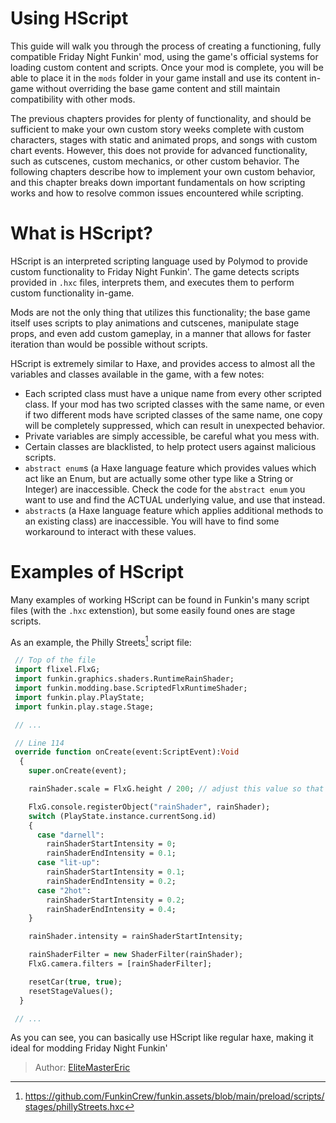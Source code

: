 [tags]: / "advanced,misc,hscript"

# Using HScript

This guide will walk you through the process of creating a functioning, fully compatible Friday Night Funkin' mod, using the game's official systems for loading custom content and scripts. Once your mod is complete, you will be able to place it in the `mods` folder in your game install and use its content in-game without overriding the base game content and still maintain compatibility with other mods.

The previous chapters provides for plenty of functionality, and should be sufficient to make your own custom story weeks complete with custom characters, stages with static and animated props, and songs with custom chart events. However, this does not provide for advanced functionality, such as cutscenes, custom mechanics, or other custom behavior. The following chapters describe how to implement your own custom behavior, and this chapter breaks down important fundamentals on how scripting works and how to resolve common issues encountered while scripting.

# What is HScript?

HScript is an interpreted scripting language used by Polymod to provide custom functionality to Friday Night Funkin'. The game detects scripts provided in `.hxc` files, interprets them, and executes them to perform custom functionality in-game.

Mods are not the only thing that utilizes this functionality; the base game itself uses scripts to play animations and cutscenes, manipulate stage props, and even add custom gameplay, in a manner that allows for faster iteration than would be possible without scripts.

HScript is extremely similar to Haxe, and provides access to almost all the variables and classes available in the game, with a few notes:

- Each scripted class must have a unique name from every other scripted class. If your mod has two scripted classes with the same name, or even if two different mods have scripted classes of the same name, one copy will be completely suppressed, which can result in unexpected behavior.
- Private variables are simply accessible, be careful what you mess with.
- Certain classes are blacklisted, to help protect users against malicious scripts.
- `abstract enum`s (a Haxe language feature which provides values which act like an Enum, but are actually some other type like a String or Integer) are inaccessible. Check the code for the `abstract enum` you want to use and find the ACTUAL underlying value, and use that instead.
- `abstract`s (a Haxe language feature which applies additional methods to an existing class) are inaccessible. You will have to find some workaround to interact with these values.

# Examples of HScript

Many examples of working HScript can be found in Funkin's many script files (with the `.hxc` extenstion), but some easily found ones are stage scripts.

As an example, the Philly Streets[^philly] script file:

```haxe
 // Top of the file
 import flixel.FlxG;
 import funkin.graphics.shaders.RuntimeRainShader;
 import funkin.modding.base.ScriptedFlxRuntimeShader;
 import funkin.play.PlayState;
 import funkin.play.stage.Stage;

 // ...

 // Line 114
 override function onCreate(event:ScriptEvent):Void
  {
    super.onCreate(event);

    rainShader.scale = FlxG.height / 200; // adjust this value so that the rain looks nice

    FlxG.console.registerObject("rainShader", rainShader);
    switch (PlayState.instance.currentSong.id)
    {
      case "darnell":
        rainShaderStartIntensity = 0;
        rainShaderEndIntensity = 0.1;
      case "lit-up":
        rainShaderStartIntensity = 0.1;
        rainShaderEndIntensity = 0.2;
      case "2hot":
        rainShaderStartIntensity = 0.2;
        rainShaderEndIntensity = 0.4;
    }

    rainShader.intensity = rainShaderStartIntensity;

    rainShaderFilter = new ShaderFilter(rainShader);
    FlxG.camera.filters = [rainShaderFilter];

    resetCar(true, true);
    resetStageValues();
  }

 // ...
```

As you can see, you can basically use HScript like regular haxe, making it ideal for modding Friday Night Funkin'

[^philly]: <https://github.com/FunkinCrew/funkin.assets/blob/main/preload/scripts/stages/phillyStreets.hxc>

> Author: [EliteMasterEric](https://github.com/EliteMasterEric)
